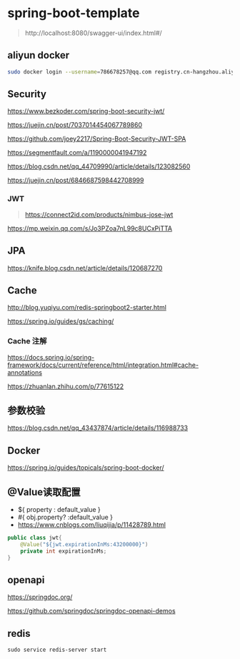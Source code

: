 # spring-boot-template

> http://localhost:8080/swagger-ui/index.html#/

## aliyun docker

```sh
sudo docker login --username=786678257@qq.com registry.cn-hangzhou.aliyuncs.com
```

## Security

https://www.bezkoder.com/spring-boot-security-jwt/

https://juejin.cn/post/7037014454067789860

https://github.com/joey2217/Spring-Boot-Security-JWT-SPA

https://segmentfault.com/a/1190000041947192

https://blog.csdn.net/qq_44709990/article/details/123082560

https://juejin.cn/post/6846687598442708999

### JWT

> https://connect2id.com/products/nimbus-jose-jwt

https://mp.weixin.qq.com/s/Jo3PZoa7nL99c8UCxPiTTA

## JPA

https://knife.blog.csdn.net/article/details/120687270

## Cache

http://blog.yuqiyu.com/redis-springboot2-starter.html

https://spring.io/guides/gs/caching/

### Cache 注解

https://docs.spring.io/spring-framework/docs/current/reference/html/integration.html#cache-annotations

https://zhuanlan.zhihu.com/p/77615122

## 参数校验

https://blog.csdn.net/qq_43437874/article/details/116988733

## Docker

https://spring.io/guides/topicals/spring-boot-docker/

## @Value读取配置

- ${ property : default_value }
- #{ obj.property? :default_value }
- https://www.cnblogs.com/liuqijia/p/11428789.html

```java
public class jwt{
    @Value("${jwt.expirationInMs:43200000}")
    private int expirationInMs;
}
```

## openapi

https://springdoc.org/

https://github.com/springdoc/springdoc-openapi-demos

## redis

```shell
sudo service redis-server start
```
